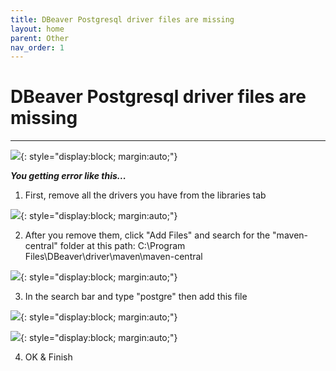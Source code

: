 ```yaml
---
title: DBeaver Postgresql driver files are missing
layout: home
parent: Other
nav_order: 1
---
```


# DBeaver Postgresql driver files are missing
___

![](https://drive.google.com/file/d/1RcRjQPIoIGP1JM8u3THAIoxX2EgJhZ5C/view?usp=sharing){: style="display:block; margin:auto;"}

***You getting error like this...***

1. First, remove all the drivers you have from the libraries tab

![](https://drive.google.com/file/d/1v9sgA6ZiNUtdnA3aVtw-I_FBDXmyzbJT/view?usp=sharing){: style="display:block; margin:auto;"}

2. After you remove them, click "Add Files" and search for the "maven-central" folder at this path: C:\Program Files\DBeaver\driver\maven\maven-central

![](https://drive.google.com/file/d/1URcDG9QUX1e_RTYBznJJ91qQOIbBNndU/view?usp=sharing){: style="display:block; margin:auto;"}

3. In the search bar and type "postgre" then add this file

![](https://drive.google.com/file/d/19F4J92HhyFpoNlDT57iCVxeCK4iMHHLe/view?usp=sharing){: style="display:block; margin:auto;"}

![](https://drive.google.com/file/d/1JKCKZX1Xs7jJ2l9zFHOLb8FqxWH9OLa6/view?usp=sharing){: style="display:block; margin:auto;"}

4. OK & Finish
